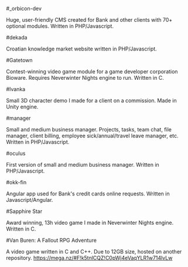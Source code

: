#_orbicon-dev

Huge, user-friendly CMS created for Bank and other clients with 70+ optional modules.
Written in PHP/Javascript.

#dekada

Croatian knowledge market website written in PHP/Javascript.

#Gatetown

Contest-winning video game module for a game developer corporation Bioware. 
Requires Neverwinter Nights engine to run. Written in C.

#Ivanka

Small 3D character demo I made for a client on a commission.
Made in Unity engine.

#manager

Small and medium business manager.
Projects, tasks, team chat, file manager, client billing, employee sick/annual/travel leave manager, etc.
Written in PHP/Javascript.

#oculus

First version of small and medium business manager.
Written in PHP/Javascript.

#okk-fin

Angular app used for Bank's credit cards online requests.
Written in Javascript/Angular.

#Sapphire Star

Award winning, 13h video game I made in Neverwinter Nights engine.
Written in C.

#Van Buren: A Fallout RPG Adventure

A video game written in C and C++.
Due to 12GB size, hosted on another repository.
https://mega.nz/#F!k5tnlCQZ!C0pWj4eVaqYLR1w714lvLw

